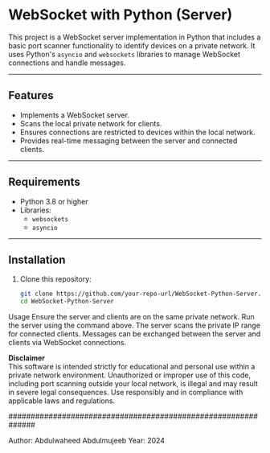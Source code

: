 # WebSocket with Python (Server)

This project is a WebSocket server implementation in Python that includes a basic port scanner functionality to identify devices on a private network. It uses Python's `asyncio` and `websockets` libraries to manage WebSocket connections and handle messages.

---

## **Features**
- Implements a WebSocket server.
- Scans the local private network for clients.
- Ensures connections are restricted to devices within the local network.
- Provides real-time messaging between the server and connected clients.

---

## **Requirements**
- Python 3.8 or higher
- Libraries: 
  - `websockets`
  - `asyncio`

---

## **Installation**

1. Clone this repository:
   ```bash
   git clone https://github.com/your-repo-url/WebSocket-Python-Server.git
   cd WebSocket-Python-Server
Usage
Ensure the server and clients are on the same private network.
Run the server using the command above.
The server scans the private IP range for connected clients.
Messages can be exchanged between the server and clients via WebSocket connections.


**Disclaimer**  
This software is intended strictly for educational and personal use within a private network environment. Unauthorized or improper use of this code, including port scanning outside your local network, is illegal and may result in severe legal consequences. Use responsibly and in compliance with applicable laws and regulations. 

##############################################################

Author: Abdulwaheed Abdulmujeeb
Year: 2024

